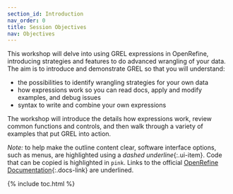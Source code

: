 ```yaml
---
section_id: Introduction
nav_order: 0
title: Session Objectives
nav: Objectives
---
```


This workshop will delve into using GREL expressions in OpenRefine, introducing strategies and features to do advanced wrangling of your data. 
The aim is to introduce and demonstrate GREL so that you will understand:

- the possibilities to identify wrangling strategies for your own data
- how expressions work so you can read docs, apply and modify examples, and debug issues
- syntax to write and combine your own expressions

The workshop will introduce the details how expressions work, review common functions and controls, and then walk through a variety of examples that put GREL into action.

*Note:* to help make the outline content clear, software interface options, such as menus, are highlighted using a *dashed underline*{:.ui-item}. 
Code that can be copied is highlighted in `pink`. 
Links to the official [OpenRefine Documentation](https://openrefine.org/docs/){:.docs-link} are underlined.

{% include toc.html %}
